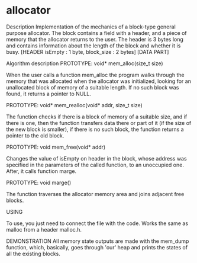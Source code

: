 # allocator
Description
Implementation of the mechanics of a block-type general purpose allocator.
The block contains a field with a header, and a piece of memory that the allocator returns to the user.
The header is 3 bytes long and contains information about the length of the block and whether it is busy.
[HEADER isEmpty : 1 byte, block_size : 2 bytes] [DATA PART]

Algorithm description
PROTOTYPE:    void* mem_alloc(size_t size)

When the user calls a function mem_alloc the program walks through the memory that was allocated when the allocator was 
initialized, looking for an unallocated block of memory of a suitable length. If no such block was found, it returns a 
pointer to NULL.

PROTOTYPE:    void* mem_realloc(void* addr, size_t size)

The function checks if there is a block of memory of a suitable size, and if there is one, then the function transfers data there or 
part of it (if the size of the new block is smaller), if there is no such block, the function returns a pointer to the old block.

PROTOTYPE:    void mem_free(void* addr)

Changes the value of isEmpty on header in the block, whose address was specified in the parameters of the called function, to
an unoccupied one. After, it calls function marge.

PROTOTYPE:    void marge()

The function traverses the allocator memory area and joins adjacent free blocks.



USING

To use, you just need to connect the file with the code. Works the same as malloc from a header malloc.h.

DEMONSTRATION
All memory state outputs are made with the mem_dump function, which, basically, goes through 'our' heap and prints the states of all the existing blocks.
